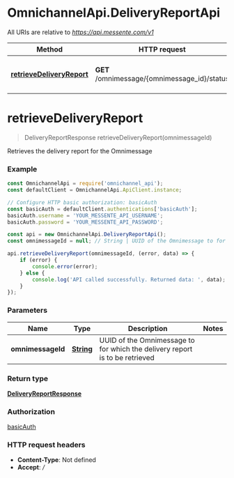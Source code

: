 # OmnichannelApi.DeliveryReportApi

All URIs are relative to *https://api.messente.com/v1*

Method | HTTP request | Description
------------- | ------------- | -------------
[**retrieveDeliveryReport**](DeliveryReportApi.md#retrieveDeliveryReport) | **GET** /omnimessage/{omnimessage_id}/status | Retrieves the delivery report for the Omnimessage


<a name="retrieveDeliveryReport"></a>
# **retrieveDeliveryReport**
> DeliveryReportResponse retrieveDeliveryReport(omnimessageId)

Retrieves the delivery report for the Omnimessage

### Example
```javascript
const OmnichannelApi = require('omnichannel_api');
const defaultClient = OmnichannelApi.ApiClient.instance;

// Configure HTTP basic authorization: basicAuth
const basicAuth = defaultClient.authentications['basicAuth'];
basicAuth.username = 'YOUR_MESSENTE_API_USERNAME';
basicAuth.password = 'YOUR_MESSENTE_API_PASSWORD';

const api = new OmnichannelApi.DeliveryReportApi();
const omnimessageId = null; // String | UUID of the Omnimessage to for which the delivery report is to be retrieved

api.retrieveDeliveryReport(omnimessageId, (error, data) => {
    if (error) {
        console.error(error);
    } else {
        console.log('API called successfully. Returned data: ', data);
    }
});
```

### Parameters

Name | Type | Description  | Notes
------------- | ------------- | ------------- | -------------
 **omnimessageId** | [**String**](.md)| UUID of the Omnimessage to for which the delivery report is to be retrieved | 

### Return type

[**DeliveryReportResponse**](DeliveryReportResponse.md)

### Authorization

[basicAuth](../README.md#basicAuth)

### HTTP request headers

 - **Content-Type**: Not defined
 - **Accept**: */*

